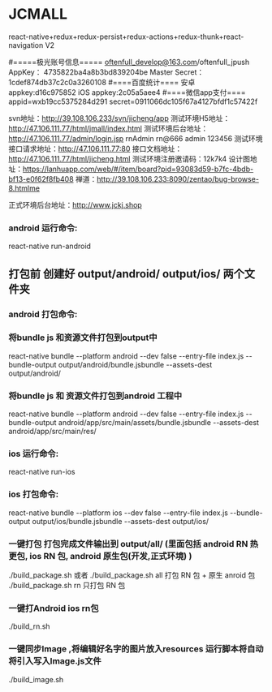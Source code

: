 # JCMALL
react-native+redux+redux-persist+redux-actions+redux-thunk+react-navigation V2

#=====极光账号信息=====
oftenfull_develop@163.com/oftenfull_jpush
AppKey：  4735822ba4a8b3bd839204be
Master Secret： 1cdef874db37c2c0a3260108
#====百度统计====
安卓 appkey:d16c975852
iOS appkey:2c05a5aee4
#====微信app支付====
appid=wxb19cc5375284d291
secret=0911066dc105f67a4127bfdf1c57422f

svn地址：http://39.108.106.233/svn/jicheng/app
测试环境H5地址：http://47.106.111.77/html/jmall/index.html
测试环境后台地址：http://47.106.111.77/admin/login.jsp rnAdmin rn@666 admin 123456
测试环境接口请求地址：http://47.106.111.77:80
接口文档地址：http://47.106.111.77/html/jicheng.html
测试环境注册邀请码：12k7k4
设计图地址：https://lanhuapp.com/web/#/item/board?pid=93083d59-b7fc-4bdb-bf13-e0f62f8fb408
禅道：http://39.108.106.233:8090/zentao/bug-browse-8.htmlme

正式环境后台地址：http://www.jckj.shop
### android 运行命令:
react-native run-android

## 打包前 创建好 output/android/  output/ios/ 两个文件夹

### android 打包命令:
### 将bundle js 和资源文件打包到output中
react-native bundle --platform android --dev false --entry-file index.js  --bundle-output output/android/bundle.jsbundle --assets-dest output/android/

### 将bundle js 和 资源文件打包到android 工程中
react-native bundle --platform android --dev false --entry-file index.js  --bundle-output android/app/src/main/assets/bundle.jsbundle --assets-dest android/app/src/main/res/

### ios 运行命令:
react-native run-ios

### ios 打包命令:
react-native bundle --platform ios --dev false --entry-file index.js  --bundle-output output/ios/bundle.jsbundle --assets-dest output/ios/

### 一键打包 打包完成文件输出到 output/all/ (里面包括 android RN 热更包, ios RN 包, android 原生包(开发,正式环境) )
./build_package.sh 或者 ./build_package.sh all 打包 RN 包 + 原生 anroid 包
./build_package.sh rn 只打包 RN 包

### 一键打Android ios rn包
./build_rn.sh

### 一键同步Image ,将编辑好名字的图片放入resources 运行脚本将自动将引入写入Image.js文件
./build_image.sh

